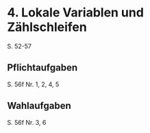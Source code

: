 # 4. Lokale Variablen und Zählschleifen
S. 52-57
## Pflichtaufgaben
S. 56f Nr. 1, 2, 4, 5
## Wahlaufgaben
S. 56f Nr. 3, 6
